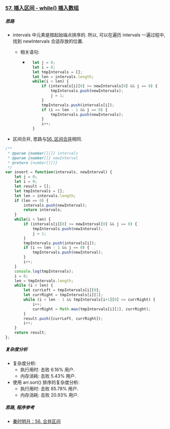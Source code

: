 ### [57. 插入区间 - while() 插入数组](https://leetcode-cn.com/problems/insert-interval/)

##### 思路

* intervals 中元素是按起始端点排序的. 所以, 可以在遍历 intervals 一遍过程中, 找到 newIntervals 合适存放的位置.

    * 相关语句: 

        * ```javascript
            let j = 0;
            let i = 0;
            let tmpIntervals = [];
            let len = intervals.length;
            while(i < len) {
                if (intervals[i][0] >= newIntervals[0] && j == 0) {
                    tmpIntervals.push(newIntervals);
                    j = 1;
                }
                tmpIntervals.push(intervals[i]);
                if (i == len - 1 && j == 0) {
                    tmpIntervals.push(newIntervals);
                }
                i++;
            }
            ```

* 区间合并, 思路与[56. 区间合并](https://leetcode-cn.com/problems/merge-intervals/solution/56-he-bing-qu-jian-shun-xu-bian-li-by-shu-cheng/)相同.



```javascript
/**
 * @param {number[][]} intervals
 * @param {number[]} newInterval
 * @return {number[][]}
 */
var insert = function(intervals, newInterval) {
    let j = 0;
    let i = 0;
    let result = [];
    let tmpIntervals = [];
    let len = intervals.length;
    if (len == 0) {
        intervals.push(newInterval);
        return intervals;
    }
    while(i < len) {
        if (intervals[i][0] >= newInterval[0] && j == 0) {
            tmpIntervals.push(newInterval);
            j = 1;
        }
        tmpIntervals.push(intervals[i]);
        if (i == len - 1 && j == 0) {
            tmpIntervals.push(newInterval);
        }
        i++;
    }
    console.log(tmpIntervals);
    i = 0;
    len = tmpIntervals.length;
    while (i < len) {
        let currLeft = tmpIntervals[i][0];
        let currRight = tmpIntervals[i][1];
        while (i < len - 1 && tmpIntervals[i+1][0] <= currRight) {
            i++;
            currRight = Math.max(tmpIntervals[i][1], currRight);
        }
        result.push([currLeft, currRight]);
        i++;
    }
    return result;
};
```



##### 复杂度分析

* 复杂度分析:
    * 执行用时: 击败 6.16% 用户.
    * 内存消耗: 击败 5.43% 用户.
* 使用 arr.sort() 排序的复杂度分析:
    * 执行用时: 击败 85.78% 用户.
    * 内存消耗: 击败 20.93% 用户.



##### 思路, 程序参考

* [秦时明月：56. 合并区间](https://leetcode-cn.com/problems/merge-intervals/solution/56-he-bing-qu-jian-by-alexer-660/)